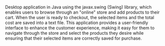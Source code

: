 Desktop application in Java using the javax.swing (Swing) library, which enables users to browse through an "online" store and add products to their cart. When the user is ready to checkout, the selected items and the total cost are saved into a text file. This application provides a user-friendly interface to enhance the customer experience, making it easy for them to navigate through the store and select the products they desire while ensuring that their selected items are correctly saved for purchase.
